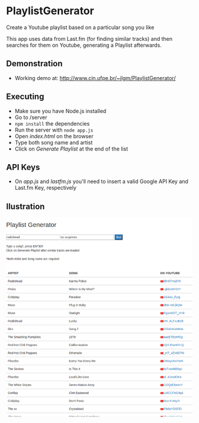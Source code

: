 # PlaylistGenerator
Create a Youtube playlist based on a particular song you like

This app uses data from Last.fm (for finding similar tracks) and then searches for them on Youtube, generating a Playlist afterwards.

## Demonstration

* Working demo at: http://www.cin.ufpe.br/~jlgm/PlaylistGenerator/

## Executing

* Make sure you have Node.js installed
* Go to /server
* `npm install` the dependencies
* Run the server with `node app.js`
* Open *index.html* on the browser
* Type both song name and artist
* Click on *Generate Playlist* at the end of the list

## API Keys

* On *app.js* and *lastfm.js* you'll need to insert a valid Google API Key and Last.fm Key, respectively

## Ilustration

![alt tag](https://raw.githubusercontent.com/jlgm/PlaylistGenerator/master/demo.png)
